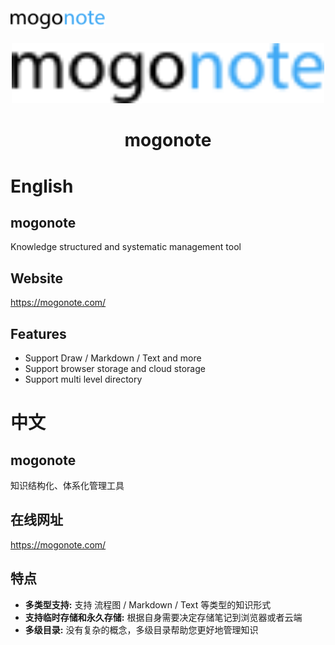<img style="width: 30%; margin: 20px auto;" src="./imgs/logo.svg" />

<div align="center">
    <a href="https://mogonote.com">
        <img width="500" src="./imgs/logo.svg"/>
    </a>
</div>
<h1 align="center">mogonote</h1>

# English

## mogonote

Knowledge structured and systematic management tool

## Website

https://mogonote.com/

## Features

+   Support Draw / Markdown / Text and more
+   Support browser storage and cloud storage
+   Support multi level directory

# 中文

## mogonote

知识结构化、体系化管理工具

## 在线网址

https://mogonote.com/

## 特点

+   **多类型支持:** 支持 流程图 / Markdown / Text 等类型的知识形式
+   **支持临时存储和永久存储:** 根据自身需要决定存储笔记到浏览器或者云端
+   **多级目录:** 没有复杂的概念，多级目录帮助您更好地管理知识